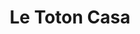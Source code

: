 ---
title: "Le Toton Casa"
url: /ciudad-autonoma-de-buenos-aires/le-toton-casa/
shop: menaje del hogar
---